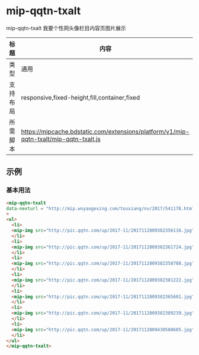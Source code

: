 # mip-qqtn-txalt

mip-qqtn-txalt 我要个性网头像栏目内容页图片展示

标题|内容
----|----
类型|通用
支持布局|responsive,fixed-height,fill,container,fixed
所需脚本|https://mipcache.bdstatic.com/extensions/platform/v1/mip-qqtn-txalt/mip-qqtn-txalt.js
## 示例

### 基本用法
```html
<mip-qqtn-txalt 
data-nexturl = "http://mip.woyaogexing.com/touxiang/nv/2017/541178.html"
>
<ul>
  <li>
  <mip-img src="http://pic.qqtn.com/up/2017-11/2017112809382356116.jpg" >
  </li>
  <li>
  <mip-img src="http://pic.qqtn.com/up/2017-11/2017112809382361724.jpg">
  </li>
  <li>
  <mip-img src="http://pic.qqtn.com/up/2017-11/2017112809382358788.jpg">
  </li>
  <li>
  <mip-img src="http://pic.qqtn.com/up/2017-11/2017112809382381222.jpg">
  </li>
  <li>
  <mip-img src="http://pic.qqtn.com/up/2017-11/2017112809382365601.jpg">
  </li>
  <li>
  <mip-img src="http://pic.qqtn.com/up/2017-11/2017112809382389239.jpg">
  </li>
  <li>
  <mip-img src="http://pic.qqtn.com/up/2017-11/2017112809430588685.jpg">
  </li>
</ul>
</mip-qqtn-txalt>